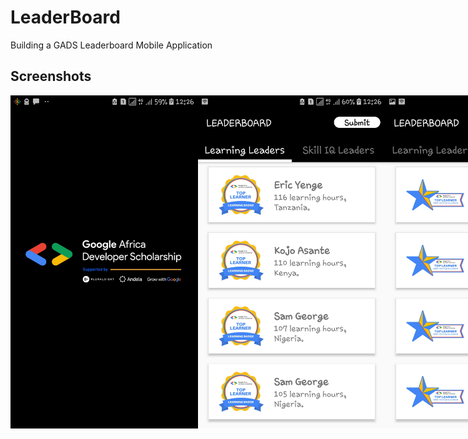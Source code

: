 # LeaderBoard
Building a GADS Leaderboard Mobile Application
## Screenshots
<div style="display: flex">
<img src="/Screenshots/P1.png" width="300px"/>
<img src="/Screenshots/P2.png" width="300px"/>
<img src="/Screenshots/P3.png" width="300px"/>
<img src="/Screenshots/P4.png" width="300px"/>
<img src="/Screenshots/P5.png" width="300px"/>
<img src="/Screenshots/P6.png" width="300px"/>
<img src="/Screenshots/P7.png" width="300px"/>
<img src="/Screenshots/P8.png" width="300px"/>
</div>
